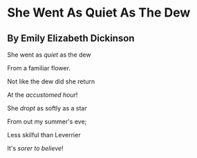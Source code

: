 # She Went As Quiet As The Dew

## By Emily Elizabeth Dickinson

She went as _quiet_ as the dew

From a familiar flower.

Not like the dew did she return

At the _accustomed hour_!

She _dropt_ as softly as a star

From out my summer's eve;

Less skilful than Leverrier

It's _sorer to believe_!

